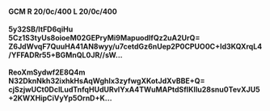 #### GCM R 20/0c/400 L 20/0c/400
**5y32SB/ItFD6qiHu**<br/>**5Cz1S3tyUs8oioeM02GEPryMi9MapuodlfQz2uA2UrQ=**<br/>**Z6JdWvqF7QuuHA41AN8wyy/u7cetdGz6nUep2P0CPUO0C+Id3KQXrqL4/YFFADRr55+BGMnQL0JR//sW...**<br/><br/>
**ReoXmSydwf2E8Q4m**<br/>**N32DknNkh32ixhkHsAqWghIx3zyfwgXKotJdXvBBE+Q=**<br/>**cjSzjwUCt0DcILudTnfqHUdURvlYxA4TWuMAPtdSflKIIu28snu0TevXJU5+2KWXHipCiVyYp5OrnD+K...**